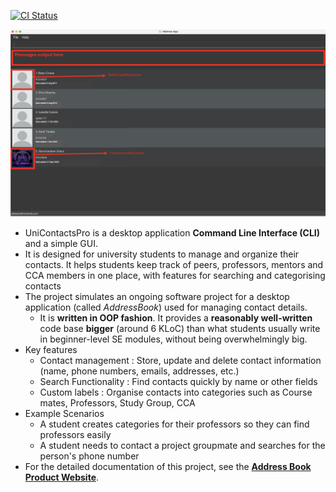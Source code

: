 [![CI Status](https://github.com/se-edu/addressbook-level3/workflows/Java%20CI/badge.svg)](https://github.com/se-edu/addressbook-level3/actions)

![Ui](docs/images/Ui.png)

* UniContactsPro is a desktop application **Command Line Interface (CLI)** and a simple GUI.
* It is designed for university students to manage and organize their contacts. It helps students keep track of peers, professors, mentors and CCA members in one place, with features for searching and categorising contacts
* The project simulates an ongoing software project for a desktop application (called _AddressBook_) used for managing contact details.
  * It is **written in OOP fashion**. It provides a **reasonably well-written** code base **bigger** (around 6 KLoC) than what students usually write in beginner-level SE modules, without being overwhelmingly big.
* Key features 
  * Contact management : Store, update and delete contact information (name, phone numbers, emails, addresses, etc.)
  * Search Functionality : Find contacts quickly by name or other fields
  * Custom labels : Organise contacts into categories such as Course mates, Professors, Study Group, CCA 
* Example Scenarios
  * A student creates categories for their professors so they can find professors easily
  * A student needs to contact a project groupmate and searches for the person's phone number
* For the detailed documentation of this project, see the **[Address Book Product Website](https://se-education.org/addressbook-level3)**.
